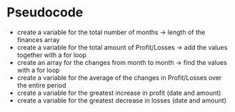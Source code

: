 # Pseudocode

- create a variable for the total number of months -> length of the finances array
- create a variable for the total amount of Profit/Losses -> add the values together with a for loop
- create an array for the changes from month to month -> find the values with a for loop
- create a variable for the average of the changes in Profit/Losses over the entire period
- create a variable for the greatest increase in profit (date and amount)
- create a variable for the greatest decrease in losses (date and amount)